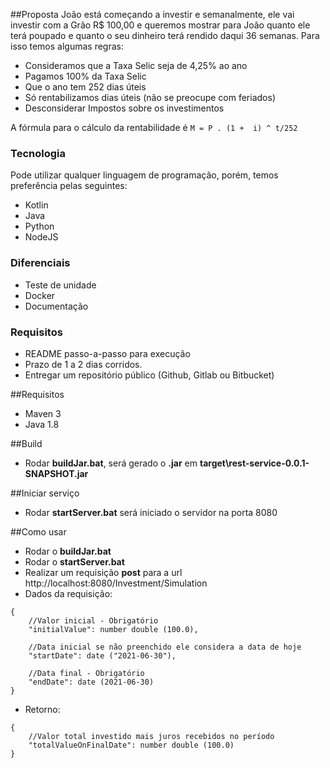 ##Proposta
João está começando a investir e semanalmente, ele vai investir com a Grão R$ 100,00 e queremos mostrar para João quanto ele terá poupado e quanto o seu dinheiro terá rendido daqui 36 semanas. 
Para isso temos algumas regras:
 * Consideramos que a Taxa Selic seja de 4,25% ao ano
 * Pagamos 100% da Taxa Selic
 * Que o ano tem 252 dias úteis
 * Só rentabilizamos dias úteis (não se preocupe com feriados)
 * Desconsiderar Impostos sobre os investimentos

A fórmula para o cálculo da rentabilidade é ```M = P . (1 +  i) ^ t/252```

### Tecnologia
Pode utilizar qualquer linguagem de programação, porém, temos preferência pelas seguintes:
 * Kotlin
 * Java
 * Python
 * NodeJS

### Diferenciais 
 * Teste de unidade
 * Docker
 * Documentação

### Requisitos 
 * README passo-a-passo para execução
 * Prazo de 1  a 2 dias corridos.
 * Entregar um repositório público (Github, Gitlab ou Bitbucket)

##Requisitos
 * Maven 3
 * Java 1.8

##Build
 * Rodar **buildJar.bat**, será gerado o **.jar** em **target\rest-service-0.0.1-SNAPSHOT.jar**

##Iniciar serviço
 * Rodar **startServer.bat** será iniciado o servidor na porta 8080

##Como usar
 * Rodar o **buildJar.bat**
 * Rodar o **startServer.bat**
 * Realizar um requisição **post** para a url http://localhost:8080/Investment/Simulation
 * Dados da requisição: 
``` 
{
	//Valor inicial - Obrigatório
    "initialValue": number double (100.0), 
	
	//Data inicial se não preenchido ele considera a data de hoje
    "startDate": date ("2021-06-30"),
	
	//Data final - Obrigatório
    "endDate": date (2021-06-30)
}
```
 * Retorno:
``` 
{
	//Valor total investido mais juros recebidos no período
    "totalValueOnFinalDate": number double (100.0)
}
```
